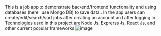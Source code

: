 This is a job app to demonstrate backend/frontend functionality and using databases (here I use Mongo DB) to save data..
In the app users can create/edit/search/sort jobs after creating an account and after logging in. 
Technologies used in this project are Node Js, Exprerss Js, React Js, and other current popular frameworks
![image](https://user-images.githubusercontent.com/63783152/215532636-9863df52-ef9a-4de1-a592-e1105770ccef.png)
